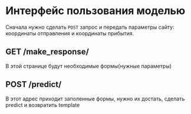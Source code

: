 # Интерфейс пользования моделью


Сначала нужно сделать `POST` запрос и передать параметры сайту: координаты отправления и координаты прибытия.

## GET /make_response/

В этой странице будут необходимые формы(нужные параметры)


## POST /predict/
 
В этот адрес приходит заполенные формы, нужно их достать, сделать predict и возвратить template